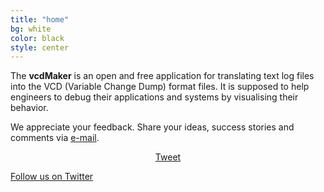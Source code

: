 ```yaml
---
title: "home"
bg: white
color: black
style: center
---
```


The **vcdMaker** is an open and free application for translating text log files into the VCD (Variable Change Dump) format files. It is supposed to help engineers to debug their applications and systems by visualising their behavior.

We appreciate your feedback. Share your ideas, success stories and comments via <a href="mailto:vcdmaker@mail.com">e-mail</a>.

<center>
<script src="//platform.linkedin.com/in.js" type="text/javascript"> lang: en_US</script>
<script type="IN/Share" data-url="vcdmaker.org" data-counter="right"></script>     

<a href="https://twitter.com/share" class="twitter-share-button" data-url="http://vcdmaker.org" data-via="vcdMaker">Tweet</a>
<script>!function(d,s,id){var js,fjs=d.getElementsByTagName(s)[0],p=/^http:/.test(d.location)?'http':'https';if(!d.getElementById(id)){js=d.createElement(s);js.id=id;js.src=p+'://platform.twitter.com/widgets.js';fjs.parentNode.insertBefore(js,fjs);}}(document, 'script', 'twitter-wjs');</script>
</center>

<span id="forkongithub">
  <a href="https://twitter.com/vcdMaker" class="bg-blue">
    Follow us on Twitter
  </a>
</span>
